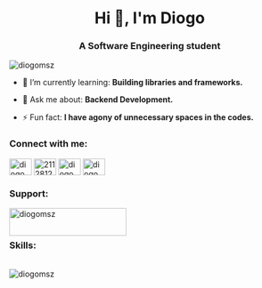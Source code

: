 <h1 align="center">Hi 👋, I'm Diogo</h1>
<h3 align="center">A Software Engineering student</h3>

<p align="left" display="block"> <img src="https://komarev.com/ghpvc/?username=diogomsz&label=Profile%20views&color=0e75b6&style=flat" alt="diogomsz" /> </p>

- 🌱 I’m currently learning: **Building libraries and frameworks.**

- 💬 Ask me about: **Backend Development.**

- ⚡ Fun fact: **I have agony of unnecessary spaces in the codes.**

<h3 align="left">Connect with me:</h3>
<p align="left">
  <a href="https://linkedin.com/in/diogomsz" target="blank"><img align="center" src="https://raw.githubusercontent.com/rahuldkjain/github-profile-readme-generator/master/src/images/icons/Social/linked-in-alt.svg" alt="diogomsz" height="30" width="40" /></a>
  <a href="https://stackoverflow.com/users/21128126" target="blank"><img align="center" src="https://raw.githubusercontent.com/rahuldkjain/github-profile-readme-generator/master/src/images/icons/Social/stack-overflow.svg" alt="21128126" height="30" width="40" /></a>
  <a href="https://instagram.com/diogomsz" target="blank"><img align="center" src="https://raw.githubusercontent.com/rahuldkjain/github-profile-readme-generator/master/src/images/icons/Social/instagram.svg" alt="diogomsz" height="30" width="40" /></a>
  <a href="https://www.hackerrank.com/diogomsz" target="blank"><img align="center" src="https://raw.githubusercontent.com/rahuldkjain/github-profile-readme-generator/master/src/images/icons/Social/hackerrank.svg" alt="diogomsz" height="30" width="40" /></a>
</p>

<h3 align="left">Support:</h3>
<p><a href="https://www.buymeacoffee.com/diogomsz"> <img align="left" src="https://cdn.buymeacoffee.com/buttons/v2/default-yellow.png" height="50" width="210" alt="diogomsz" /></a></p></br></br>

<h3 align="left">Skills:</h3>
<p><br><img align="left" src="https://github-readme-stats.vercel.app/api/top-langs?username=diogomsz&show_icons=true&locale=en&layout=compact" alt="diogomsz" /></p>
